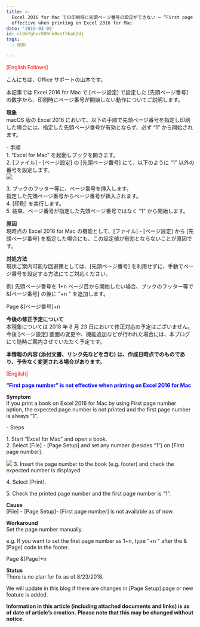 ```yaml
---
title: >-
  Excel 2016 for Mac での印刷時に先頭ページ番号の設定ができない – “First page number” is not
  effective when printing on Excel 2016 for Mac
date: '2019-03-09'
id: cl0m7ghor000nk8vsf3ka62dj
tags:
  - 印刷

---
```


<span style="color:#ff0000">\[English Follows\]</span>

  

 こんにちは、Office サポートの山本です。

  

本記事では Excel 2016 for Mac で \[ページ設定\] で設定した \[先頭ページ番号\] の数字から、印刷時にページ番号が開始しない動作についてご説明します。  

**現象**  
macOS 版の Excel 2016 において、以下の手順で先頭ページ番号を指定し印刷した場合には、指定した先頭ページ番号が有効とならず、必ず “1” から開始されます。

  
\- 手順  
1\. “Excel for Mac” を起動しブックを開きます。  
2\. \[ファイル\] - \[ページ設定\] の \[先頭ページ番号\] にて、以下のように “1” 以外の番号を設定します。  
![](image1.png)  
  

3\. ブックのフッター等に、ページ番号を挿入します。  
 指定した先頭ページ番号からページ番号が挿入されます。  
4\. \[印刷\] を実行します。  
5\. 結果、ページ番号が指定した先頭ページ番号ではなく “1” から開始します。  
  
**原因**  
現時点の Excel 2016 for Mac の機能として、\[ファイル\] - \[ページ設定\] から \[先頭ページ番号\] を指定した場合にも、この設定値が有効とならないことが原因です。  

**対処方法**  
現状ご案内可能な回避策としては、\[先頭ページ番号\] を利用せずに、手動でページ番号を設定する方法にてご対応ください。  
  
  
  
例) 先頭ページ番号を 1+n ページ目から開始したい場合、ブックのフッター等で &\[ページ番号\] の後に "+n " を追加します。  
  
Page &\[ページ番号\]+n  
  

  

**今後の修正予定について**  
本現象については 2018 年 8 月 23 日において修正対応の予定はございません。  
今後 \[ページ設定\] 画面の変更や、機能追加などが行われた場合には、本ブログにて随時ご案内させていただく予定です。

  

**本情報の内容 (添付文書、リンク先などを含む) は、作成日時点でのものであり、予告なく変更される場合があります。**

  

  

<span style="color:#ff0000">\[English\]</span>

  

<span style="color:#0000ff">**“First page number” is not effective when printing on Excel 2016 for Mac**</span>

  

**Symptom**  
If you print a book on Excel 2016 for Mac by using First page number option, the expected page number is not printed and the first page number is always “1”.

  

\- Steps  
  
1\. Start “Excel for Mac” and open a book.  
2\. Select \[File\] - \[Page Setup\] and set any number (besides “1”) on \[First page number\].  
  
![](image2.png) [](https://msdnshared.blob.core.windows.net/media/2018/08/Excel_PageSetup_en.png) 3\. Insert the page number to the book (e.g. footer) and check the expected number is displayed.  
  
4\. Select \[Print\].  
  
5\. Check the printed page number and the first page number is “1”.

  

**Cause**  
\[File\] - \[Page Setup\]- \[First page number\] is not available as of now.

  

**Workaround**  
Set the page number manually.

  

e.g. If you want to set the first page number as 1+n, type "+n " after the &\[Page\] code in the footer.  
  
Page &\[Page\]+n

  

**Status**  
There is no plan for fix as of 8/23/2018.  
  
We will update in this blog if there are changes in \[Page Setup\] page or new feature is added.

  

**Information in this article (including attached documents and links) is as of date of article’s creation.**
**Please note that this may be changed without notice.**